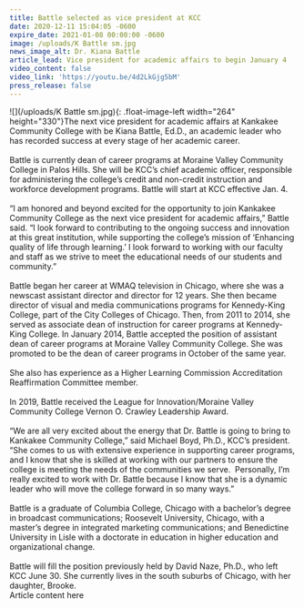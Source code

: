 ```yaml
---
title: Battle selected as vice president at KCC
date: 2020-12-11 15:04:05 -0600
expire_date: 2021-01-08 00:00:00 -0600
image: /uploads/K Battle sm.jpg
news_image_alt: Dr. Kiana Battle
article_lead: Vice president for academic affairs to begin January 4
video_content: false
video_link: 'https://youtu.be/4d2LkGjg5bM'
press_release: false
---
```


![](/uploads/K Battle sm.jpg){: .float-image-left width="264" height="330"}The next vice president for academic affairs at Kankakee Community College with be Kiana Battle, Ed.D., an academic leader who has recorded success at every stage of her academic career.&nbsp;<br><br>Battle is currently dean of career programs at Moraine Valley Community College in Palos Hills. She will be KCC’s chief academic officer, responsible for administering the college’s credit and non-credit instruction and workforce development programs. Battle will start at KCC effective Jan. 4.<br><br>“I am honored and beyond excited for the opportunity to join Kankakee Community College as the next vice president for academic affairs,” Battle said. “I look forward to contributing to the ongoing success and innovation at this great institution, while supporting the college’s mission of ‘Enhancing quality of life through learning.’ I look forward to working with our faculty and staff as we strive to meet the educational needs of our students and community.”<br><br>Battle began her career at WMAQ television in Chicago, where she was a newscast assistant director and director for 12 years. She then became director of visual and media communications programs for Kennedy-King College, part of the City Colleges of Chicago. Then, from 2011 to 2014, she served as associate dean of instruction for career programs at Kennedy-King College. In January 2014, Battle accepted the position of assistant dean of career programs at Moraine Valley Community College. She was promoted to be the dean of career programs in October of the same year.<br><br>She also has experience as a Higher Learning Commission Accreditation Reaffirmation Committee member.<br><br>In 2019, Battle received the League for Innovation/Moraine Valley Community College Vernon O. Crawley Leadership Award.<br><br>“We are all very excited about the energy that Dr. Battle is going to bring to Kankakee Community College,” said Michael Boyd, Ph.D., KCC’s president. “She comes to us with extensive experience in supporting career programs, and I know that she is skilled at working with our partners to ensure the college is meeting the needs of the communities we serve. &nbsp;Personally, I’m really excited to work with Dr. Battle because I know that she is a dynamic leader who will move the college forward in so many ways.”<br><br>Battle is a graduate of Columbia College, Chicago with a bachelor’s degree in broadcast communications; Roosevelt University, Chicago, with a master’s degree in integrated marketing communications; and Benedictine University in Lisle with a doctorate in education in higher education and organizational change.<br><br>Battle will fill the position previously held by David Naze, Ph.D., who left KCC June 30. She currently lives in the south suburbs of Chicago, with her daughter, Brooke.<br>Article content here

